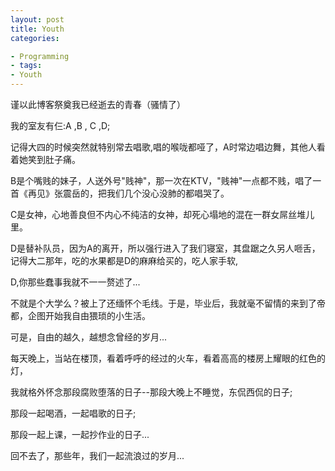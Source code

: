 ```yaml
---
layout: post 
title: Youth 
categories:

- Programming 
- tags:
- Youth
---
```


谨以此博客祭奠我已经逝去的青春（骚情了）

我的室友有仨:A ,B , C ,D;

记得大四的时候突然就特别常去唱歌,唱的喉咙都哑了，A时常边唱边舞，其他人看着她笑到肚子痛。

B是个嘴贱的妹子，人送外号"贱神"，那一次在KTV，"贱神"一点都不贱，唱了一首《再见》张震岳的，把我们几个没心没肺的都唱哭了。

C是女神，心地善良但不内心不纯洁的女神，却死心塌地的混在一群女屌丝堆儿里。

D是替补队员，因为A的离开，所以强行进入了我们寝室，其盘踞之久另人咂舌，记得大二那年，吃的水果都是D的麻麻给买的，吃人家手软,

D,你那些蠢事我就不一一赘述了...


不就是个大学么？被上了还缅怀个毛线。于是，毕业后，我就毫不留情的来到了帝都，企图开始我自由猥琐的小生活。

可是，自由的越久，越想念曾经的岁月...

每天晚上，当站在楼顶，看着呼呼的经过的火车，看着高高的楼房上耀眼的红色的灯，

我就格外怀念那段腐败堕落的日子--那段大晚上不睡觉，东侃西侃的日子;

那段一起喝酒，一起唱歌的日子;

那段一起上课，一起抄作业的日子...

回不去了，那些年，我们一起流浪过的岁月...









